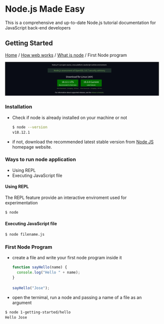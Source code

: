 # Node.js Made Easy

This is a comprehensive and up-to-date Node.js tutorial documentation for JavaScript back-end developers

## Getting Started

[Home](../README.md) / [How web works](./how-web-works.md) / [What is node](./what-is-node.md) / First Node program

![Picture](../images/node-download.png)

### Installation

- Check if node is already installed on your machine or not

  ```sh
  $ node --version
  v18.12.1
  ```

- if not, download the recommended latest stable version from [Node JS](https://nodejs.org/en/) homepage website.

### Ways to run node application

- Using REPL
- Executing JavaScript file

#### Using REPL

The REPL feature provide an interactive enviroment used for experimentation

```sh
$ node
```

#### Executing JavaScript file

```sh
$ node filename.js
```

### First Node Program

- create a file and write your first node program inside it

  ```js
  function sayHello(name) {
    console.log("Hello " + name);
  }

  sayHello("Jose");
  ```

- open the ternimal, run a node and passing a name of a file as an argument

```sh
$ node 1-getting-started/hello
Hello Jose
```
